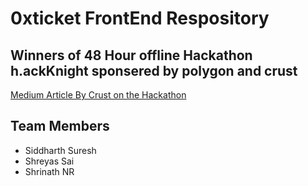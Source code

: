 # 0xticket FrontEnd Respository 
## Winners of 48 Hour offline Hackathon h.ackKnight sponsered by polygon and crust
[Medium Article By Crust on the Hackathon](https://medium.com/crustnetwork/recap-of-1st-crust-network-hackathon-in-india-a0d84c78473b)
## Team Members
- Siddharth Suresh
- Shreyas Sai
- Shrinath NR 

